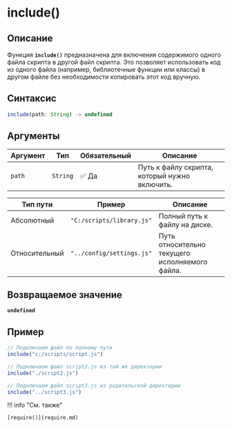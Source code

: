 # include()

## Описание
Функция **`include()`** предназначена для включения содержимого одного файла скрипта в другой файл скрипта. Это позволяет использовать код из одного файла (например, библиотечные функции или классы) в другом файле без необходимости копировать этот код вручную.

## Синтаксис
```javascript
include(path: String) -> undefined
``` 

## Аргументы
| Аргумент | Тип      | Обязательный | Описание                                      |
|----------|----------|--------------|-----------------------------------------------|
| `path`   | `String` | :white_check_mark: Да         | Путь к файлу скрипта, который нужно включить. |

| Тип пути     | Пример                        | Описание                                              |
|--------------|-------------------------------|--------------------------------------------------------|
| Абсолютный   | `"C:/scripts/library.js"`     | Полный путь к файлу на диске.                          |
| Относительный| `"../config/settings.js"`     | Путь относительно текущего исполняемого файла.             |


## Возвращаемое значение
**`undefined`**

## Пример
``` javascript linenums="1"
// Подключаем файл по полному пути
include("c:/scripts/script.js")

// Подключаем файл script2.js из той же директории
include("./script2.js")

// Подключаем файл script3.js из родительской директории
include("../script3.js")
``` 

!!! info "См. также"

    [require()](require.md)	
